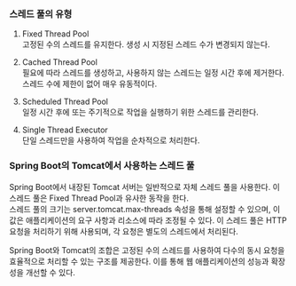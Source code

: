 ### 스레드 풀의 유형

1. Fixed Thread Pool <br> 고정된 수의 스레드를 유지한다. 생성 시 지정된 스레드 수가 변경되지 않는다.

2. Cached Thread Pool <br> 필요에 따라 스레드를 생성하고, 사용하지 않는 스레드는 일정 시간 후에 제거한다. 스레드 수에 제한이 없어 매우 유동적이다.

3. Scheduled Thread Pool <br> 일정 시간 후에 또는 주기적으로 작업을 실행하기 위한 스레드를 관리한다.

4. Single Thread Executor <br> 단일 스레드만을 사용하여 작업을 순차적으로 처리한다.

### Spring Boot의 Tomcat에서 사용하는 스레드 풀

Spring Boot에서 내장된 Tomcat 서버는 일반적으로 자체 스레드 풀을 사용한다. 이 스레드 풀은 Fixed Thread Pool과 유사한 동작을 한다.<br> 스레드 풀의 크기는
server.tomcat.max-threads 속성을 통해 설정할 수 있으며, 이 값은 애플리케이션의 요구 사항과 리소스에 따라 조정될 수 있다. 이 스레드 풀은 HTTP 요청을 처리하기 위해 사용되며, 각 요청은
별도의 스레드에서 처리된다.

Spring Boot와 Tomcat의 조합은 고정된 수의 스레드를 사용하여 다수의 동시 요청을 효율적으로 처리할 수 있는 구조를 제공한다. 이를 통해 웹 애플리케이션의 성능과 확장성을 개선할 수 있다.